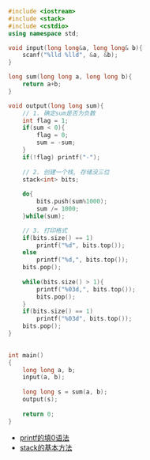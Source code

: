 ```cpp
#include <iostream>
#include <stack>
#include <cstdio>
using namespace std;

void input(long long&a, long long& b){
	scanf("%lld %lld", &a, &b);
}

long sum(long long a, long long b){
	return a+b;
}

void output(long long sum){
  	// 1. 确定sum是否为负数
	int flag = 1;
	if(sum < 0){
		flag = 0;
		sum = -sum;
	}
	if(!flag) printf("-");
	
	// 2. 创建一个栈, 存储没三位
	stack<int> bits;
	
	do{
		bits.push(sum%1000);
		sum /= 1000;
	}while(sum);

	// 3. 打印格式
	if(bits.size() == 1)
		printf("%d", bits.top());
	else
		printf("%d,", bits.top());
	bits.pop();
	
	while(bits.size() > 1){
		printf("%03d,", bits.top());
		bits.pop();
	}
	if(bits.size() == 1)
		printf("%03d", bits.top());
	bits.pop();
}
		

int main()
{
	long long a, b;
 	input(a, b);
	
	long long s = sum(a, b);
	output(s);
	
	return 0;
}

```



- [printf的填0语法](https://blog.csdn.net/fyfcauc/article/details/38024019)
- [stack的基本方法](https://blog.csdn.net/u014082714/article/details/44228803)

